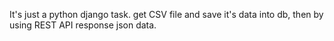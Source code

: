It's just a python django task.
get CSV file and save it's data into db, then by using REST API response json data.
